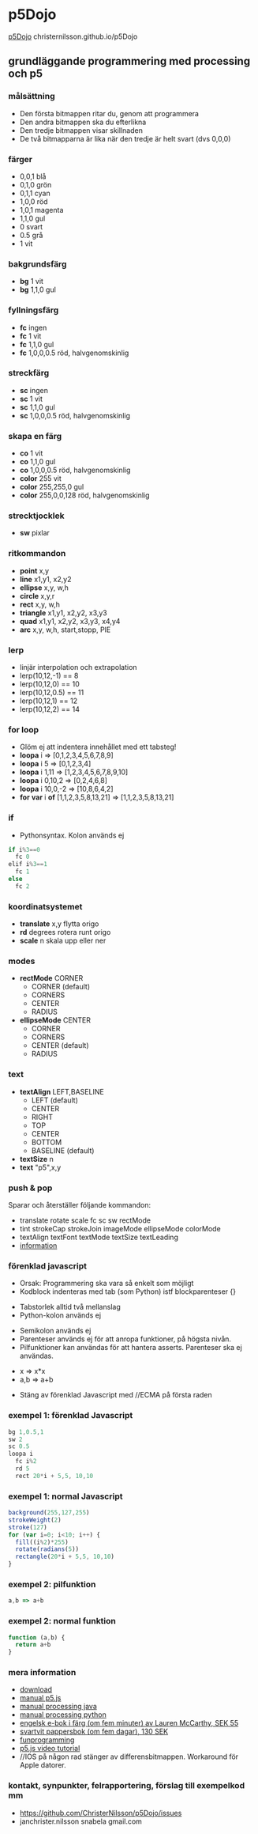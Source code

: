 # p5Dojo

[p5Dojo](https://christernilsson.github.io/p5Dojo) christernilsson.github.io/p5Dojo

## grundläggande programmering med processing och p5

### målsättning
* Den första bitmappen ritar du, genom att programmera
* Den andra bitmappen ska du efterlikna
* Den tredje bitmappen visar skillnaden
* De två bitmapparna är lika när den tredje är helt svart (dvs 0,0,0)

### färger
  - 0,0,1 blå
  - 0,1,0 grön
  - 0,1,1 cyan
  - 1,0,0 röd
  - 1,0,1 magenta
  - 1,1,0 gul
  - 0 svart
  - 0.5 grå
  - 1 vit
  
### bakgrundsfärg
  - **bg** 1   vit
  - **bg** 1,1,0 gul

### fyllningsfärg
  - **fc**  ingen
  - **fc** 1   vit
  - **fc** 1,1,0   gul
  - **fc** 1,0,0,0.5 röd, halvgenomskinlig

### streckfärg
  - **sc**    ingen
  - **sc** 1   vit
  - **sc** 1,1,0   gul
  - **sc** 1,0,0,0.5   röd, halvgenomskinlig
  
### skapa en färg
  - **co** 1   vit
  - **co** 1,1,0   gul
  - **co** 1,0,0,0.5   röd, halvgenomskinlig
  - **color** 255   vit
  - **color** 255,255,0   gul
  - **color** 255,0,0,128   röd, halvgenomskinlig

### strecktjocklek
  - **sw** pixlar

### ritkommandon
  - **point** x,y
  - **line** x1,y1, x2,y2
  - **ellipse** x,y, w,h
  - **circle** x,y,r
  - **rect** x,y, w,h
  - **triangle** x1,y1, x2,y2, x3,y3
  - **quad** x1,y1, x2,y2, x3,y3, x4,y4
  - **arc** x,y, w,h, start,stopp, PIE 
  
### lerp  
 - linjär interpolation och extrapolation
 - lerp(10,12,-1) == 8
 - lerp(10,12,0) == 10
 - lerp(10,12,0.5) == 11
 - lerp(10,12,1) == 12
 - lerp(10,12,2) == 14
  
### for loop
  - Glöm ej att indentera innehållet med ett tabsteg!
  - **loopa** i    => [0,1,2,3,4,5,6,7,8,9]
  - **loopa** i 5  => [0,1,2,3,4]
  - **loopa** i 1,11  => [1,2,3,4,5,6,7,8,9,10]
  - **loopa** i 0,10,2  => [0,2,4,6,8]
  - **loopa** i 10,0,-2  => [10,8,6,4,2]
  - **for** **var** i **of** [1,1,2,3,5,8,13,21] => [1,1,2,3,5,8,13,21]
  
### if
  - Pythonsyntax. Kolon används ej
```javascript
if i%3==0
  fc 0
elif i%3==1
  fc 1
else
  fc 2
```    

### koordinatsystemet
  - **translate** x,y   flytta origo      
  - **rd** degrees      rotera runt origo
  - **scale** n         skala upp eller ner
  
### modes
  - **rectMode** CORNER
    * CORNER (default)
    * CORNERS
    * CENTER
    * RADIUS
  - **ellipseMode** CENTER
    * CORNER
    * CORNERS
    * CENTER (default)
    * RADIUS

### text
  - **textAlign** LEFT,BASELINE  
    * LEFT (default)
    * CENTER
    * RIGHT
    * TOP
    * CENTER
    * BOTTOM
    * BASELINE (default)
  - **textSize** n
  - **text** "p5",x,y

### push & pop
Sparar och återställer följande kommandon:
 - translate rotate scale fc sc sw rectMode
 - tint strokeCap strokeJoin imageMode ellipseMode colorMode
 - textAlign textFont textMode textSize textLeading
 - [information](https://www.processing.org/tutorials/transform2d)

### förenklad javascript
 - Orsak: Programmering ska vara så enkelt som möjligt
 - Kodblock indenteras med tab (som Python) istf blockparenteser {}
  * Tabstorlek alltid två mellanslag
  * Python-kolon används ej
 - Semikolon används ej
 - Parenteser används ej för att anropa funktioner, på högsta nivån.
 - Pilfunktioner kan användas för att hantera asserts. Parenteser ska ej användas.
  * x => x*x
  * a,b => a+b
 - Stäng av förenklad Javascript med //ECMA på första raden
  
### exempel 1: förenklad Javascript
```javascript
bg 1,0.5,1
sw 2
sc 0.5
loopa i
  fc i%2
  rd 5
  rect 20*i + 5,5, 10,10
```    

### exempel 1: normal Javascript
```javascript
background(255,127,255)
strokeWeight(2)
stroke(127)
for (var i=0; i<10; i++) {
  fill((i%2)*255)
  rotate(radians(5))
  rectangle(20*i + 5,5, 10,10)
}
```    

### exempel 2: pilfunktion
```javascript
a,b => a+b
```    

### exempel 2: normal funktion
```javascript
function (a,b) {
  return a+b
}
```    

### mera information

 - [download](https://p5js.org)
 - [manual p5.js](https://p5js.org/reference)
 - [manual processing java](https://processing.org/reference)
 - [manual processing python](http://py.processing.org/reference)
 - [engelsk e-bok i färg (om fem minuter) av Lauren McCarthy, SEK 55](https://play.google.com/store/books/details?id=iP3GCgAAQBAJ&rdid=book-iP3GCgAAQBAJ&rdot=1&source=gbs_atb&pcampaignid=books_booksearch_atb)
 - [svartvit pappersbok (om fem dagar), 130 SEK](https://www.adlibris.com/se/bok/getting-started-with-p5js-making-interactive-graphics-in-javascript-and-processing-9781457186776)
 - [funprogramming](http://funprogramming.org)
 - [p5.js video tutorial](https://www.youtube.com/user/shiffman/playlists?sort=dd&view=50&shelf_id=14)
 - //IOS på någon rad stänger av differensbitmappen. Workaround för Apple datorer.

### kontakt, synpunkter, felrapportering, förslag till exempelkod mm

 - https://github.com/ChristerNilsson/p5Dojo/issues
 - janchrister.nilsson snabela gmail.com